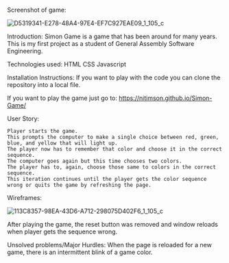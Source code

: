 Screenshot of game:

![D5319341-E278-48A4-97E4-EF7C927EAE09_1_105_c](https://user-images.githubusercontent.com/77291649/142701354-e3855357-2224-4ab4-b8b5-5a7199d4ff91.jpeg)


Introduction:
Simon Game is a game that has been around for many years.  This is my first project as a student of General Assembly Software Engineering.

Technologies used:
HTML 
CSS 
Javascript



Installation Instructions: 
If you want to play with the code you can clone the repository into a local file.

If you want to play the game just go to:
https://nitimson.github.io/Simon-Game/

User Story:

    Player starts the game.
    This prompts the computer to make a single choice between red, green, blue, and yellow that will light up. 
    The player now has to remember that color and choose it in the correct sequence.
    The computer goes again but this time chooses two colors.
    The player has to, again, choose those same to colors in the correct sequence.
    This iteration continues until the player gets the color sequence wrong or quits the game by refreshing the page.
    
Wireframes: 


![113C8357-98EA-43D6-A712-298075D402F6_1_105_c](https://user-images.githubusercontent.com/77291649/142701469-c4cdfd03-dec1-4de6-b972-8ddcbcaaf208.jpeg)


After playing the game, the reset button was removed and window reloads when player gets the sequence wrong.

Unsolved problems/Major Hurdles:
When the page is reloaded for a new game, there is an intermittent blink of a game color.

